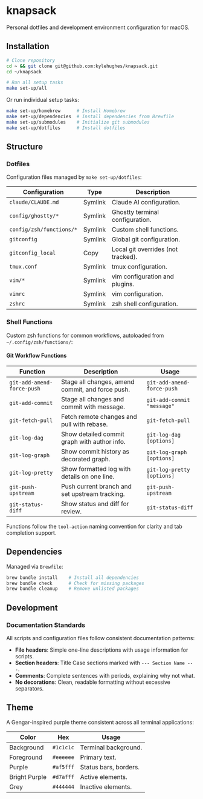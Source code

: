 # knapsack

Personal dotfiles and development environment configuration for macOS.

## Installation

```sh
# Clone repository
cd ~ && git clone git@github.com:kylehughes/knapsack.git
cd ~/knapsack

# Run all setup tasks
make set-up/all
```

Or run individual setup tasks:

```sh
make set-up/homebrew      # Install Homebrew
make set-up/dependencies  # Install dependencies from Brewfile
make set-up/submodules    # Initialize git submodules
make set-up/dotfiles      # Install dotfiles
```

## Structure

### Dotfiles

Configuration files managed by `make set-up/dotfiles`:

| Configuration | Type | Description |
| --- | --- | --- |
| `claude/CLAUDE.md` | Symlink | Claude AI configuration. |
| `config/ghostty/*` | Symlink | Ghostty terminal configuration. |
| `config/zsh/functions/*` | Symlink | Custom shell functions. |
| `gitconfig` | Symlink | Global git configuration. |
| `gitconfig_local` | Copy | Local git overrides (not tracked). |
| `tmux.conf` | Symlink | tmux configuration. |
| `vim/*` | Symlink | vim configuration and plugins. |
| `vimrc` | Symlink | vim configuration. |
| `zshrc` | Symlink | zsh shell configuration. |

### Shell Functions

Custom zsh functions for common workflows, autoloaded from `~/.config/zsh/functions/`:

#### Git Workflow Functions

| Function | Description | Usage |
| --- | --- | --- |
| `git-add-amend-force-push` | Stage all changes, amend commit, and force push. | `git-add-amend-force-push` |
| `git-add-commit` | Stage all changes and commit with message. | `git-add-commit "message"` |
| `git-fetch-pull` | Fetch remote changes and pull with rebase. | `git-fetch-pull` |
| `git-log-dag` | Show detailed commit graph with author info. | `git-log-dag [options]` |
| `git-log-graph` | Show commit history as decorated graph. | `git-log-graph [options]` |
| `git-log-pretty` | Show formatted log with details on one line. | `git-log-pretty [options]` |
| `git-push-upstream` | Push current branch and set upstream tracking. | `git-push-upstream` |
| `git-status-diff` | Show status and diff for review. | `git-status-diff` |

Functions follow the `tool-action` naming convention for clarity and tab completion support.

## Dependencies

Managed via `Brewfile`:

```sh
brew bundle install    # Install all dependencies
brew bundle check      # Check for missing packages
brew bundle cleanup    # Remove unlisted packages
```

## Development

### Documentation Standards

All scripts and configuration files follow consistent documentation patterns:

- **File headers**: Simple one-line descriptions with usage information for scripts.
- **Section headers**: Title Case sections marked with `--- Section Name ---`.
- **Comments**: Complete sentences with periods, explaining why not what.
- **No decorations**: Clean, readable formatting without excessive separators.

## Theme

A Gengar-inspired purple theme consistent across all terminal applications:

| Color | Hex | Usage |
| --- | --- | --- |
| Background | `#1c1c1c` | Terminal background. |
| Foreground | `#eeeeee` | Primary text. |
| Purple | `#af5fff` | Status bars, borders. |
| Bright Purple | `#d7afff` | Active elements. |
| Grey | `#444444` | Inactive elements. |